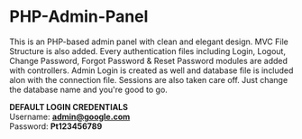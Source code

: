 # PHP-Admin-Panel
This is an PHP-based admin panel with clean and elegant design. MVC File Structure is also added. Every authentication files including Login, Logout, Change Password, Forgot Password &amp; Reset Password modules are added with controllers. Admin Login is created as well and database file is included alon with the connection file. Sessions are also taken care off. Just change the database name and you're good to go.

**DEFAULT LOGIN CREDENTIALS**      
Username: **admin@google.com**      
Password: **Pt123456789**
